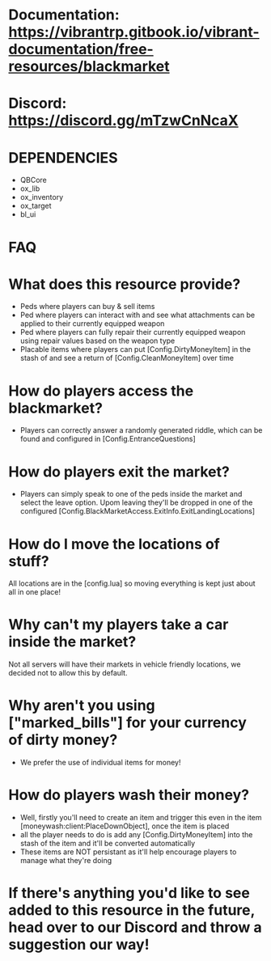 # Documentation: https://vibrantrp.gitbook.io/vibrant-documentation/free-resources/blackmarket
# Discord: https://discord.gg/mTzwCnNcaX

# DEPENDENCIES

- QBCore
- ox_lib
- ox_inventory
- ox_target
- bl_ui

# FAQ

# What does this resource provide?

- Peds where players can buy & sell items
- Ped where players can interact with and see what attachments can be applied to their currently equipped weapon
- Ped where players can fully repair their currently equipped weapon using repair values based on the weapon type
- Placable items where players can put [Config.DirtyMoneyItem] in the stash of and see a return of [Config.CleanMoneyItem] over time

# How do players access the blackmarket?

- Players can  correctly answer a randomly generated riddle, which can be found and configured in [Config.EntranceQuestions]

# How do players exit the market?

- Players can simply speak to one of the peds inside the market and select the leave option. Upom leaving they'll be dropped in one of the configured 
[Config.BlackMarketAccess.ExitInfo.ExitLandingLocations]

# How do I move the locations of stuff?

All locations are in the [config.lua] so moving everything is kept just about all in one place!

# Why can't my players take a car inside the market?

Not all servers will have their markets in vehicle friendly locations, we decided not to allow this by default.

# Why aren't you using ["marked_bills"] for your currency of dirty money?

- We prefer the use of individual items for money!

# How do players wash their money?

- Well, firstly you'll need to create an item and trigger this even in the item [moneywash:client:PlaceDownObject], once the item is placed
- all the player needs to do is add any [Config.DirtyMoneyItem] into the stash of the item and it'll  be converted automatically
- These items are NOT persistant as it'll help encourage players to manage what they're doing

# If there's anything you'd like to see added to this resource in the future, head over to our Discord and throw a suggestion our way!